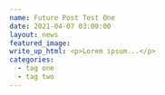 ```yaml
---
name: Future Post Test One
date: 2021-04-07 03:00:00
layout: news
featured_image:
write_up_html: <p>Lorem ipsum...</p>
categories:
  - tag one
  - tag two
---
```

